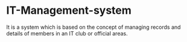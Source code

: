 # IT-Management-system
It is a system  which is based on the concept of managing records and details of members in an IT club or official areas.
